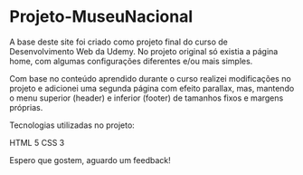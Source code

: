 # Projeto-MuseuNacional

A base deste site foi criado como projeto final do curso de Desenvolvimento Web da Udemy. 
No projeto original só existia a página home, com algumas configurações diferentes e/ou mais simples. 

Com base no conteúdo aprendido durante o curso realizei modificações no projeto e adicionei uma segunda página com efeito parallax, mas, mantendo o menu superior (header)
e inferior (footer) de tamanhos fixos e margens próprias.


Tecnologias utilizadas no projeto:

HTML 5
CSS 3



Espero que gostem, aguardo um feedback!
